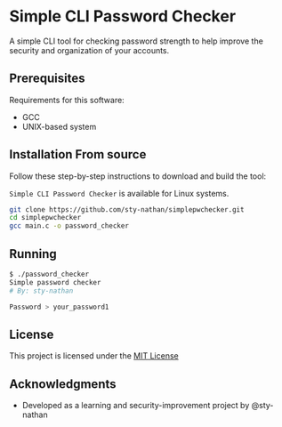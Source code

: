 # Simple CLI Password Checker

A simple CLI tool for checking password strength to help improve the security and organization of your accounts.

## Prerequisites

Requirements for this software:
- GCC
- UNIX-based system

## Installation From source

Follow these step-by-step instructions to download and build the tool:

`Simple CLI Password Checker` is available for Linux systems.

```bash
git clone https://github.com/sty-nathan/simplepwchecker.git
cd simplepwchecker
gcc main.c -o password_checker
```
## Running

```bash
$ ./password_checker
Simple password checker
# By: sty-nathan

Password > your_password1
```

## License

This project is licensed under the [MIT License](LICENSE.md)

## Acknowledgments

  - Developed as a learning and security-improvement project by @sty-nathan
